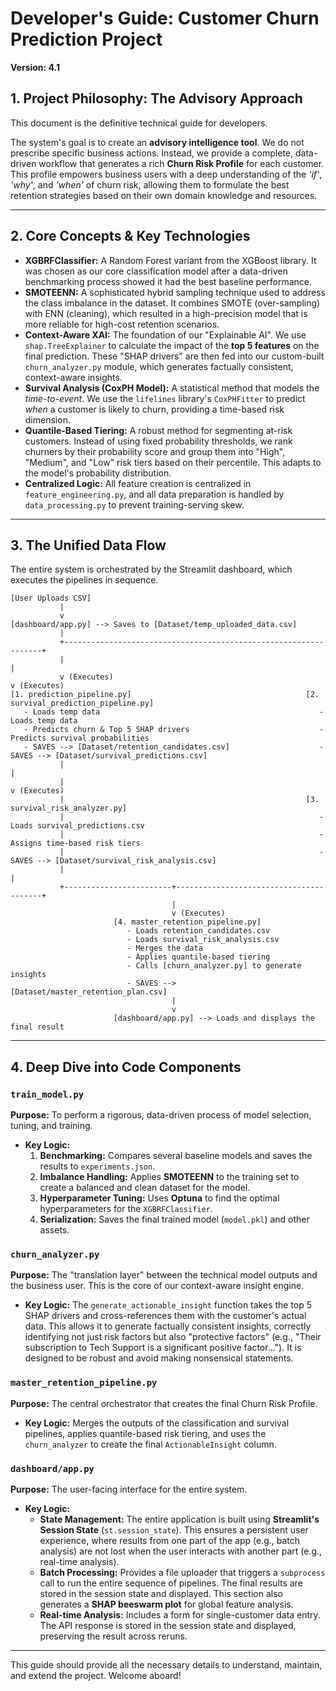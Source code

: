 # Developer's Guide: Customer Churn Prediction Project

**Version: 4.1**

## 1. Project Philosophy: The Advisory Approach

This document is the definitive technical guide for developers.

The system's goal is to create an **advisory intelligence tool**. We do not prescribe specific business actions. Instead, we provide a complete, data-driven workflow that generates a rich **Churn Risk Profile** for each customer. This profile empowers business users with a deep understanding of the *'if'*, *'why'*, and *'when'* of churn risk, allowing them to formulate the best retention strategies based on their own domain knowledge and resources.

---

## 2. Core Concepts & Key Technologies

*   **XGBRFClassifier:** A Random Forest variant from the XGBoost library. It was chosen as our core classification model after a data-driven benchmarking process showed it had the best baseline performance.
*   **SMOTEENN:** A sophisticated hybrid sampling technique used to address the class imbalance in the dataset. It combines SMOTE (over-sampling) with ENN (cleaning), which resulted in a high-precision model that is more reliable for high-cost retention scenarios.
*   **Context-Aware XAI:** The foundation of our "Explainable AI". We use `shap.TreeExplainer` to calculate the impact of the **top 5 features** on the final prediction. These "SHAP drivers" are then fed into our custom-built `churn_analyzer.py` module, which generates factually consistent, context-aware insights.
*   **Survival Analysis (CoxPH Model):** A statistical method that models the *time-to-event*. We use the `lifelines` library's `CoxPHFitter` to predict *when* a customer is likely to churn, providing a time-based risk dimension.
*   **Quantile-Based Tiering:** A robust method for segmenting at-risk customers. Instead of using fixed probability thresholds, we rank churners by their probability score and group them into "High", "Medium", and "Low" risk tiers based on their percentile. This adapts to the model's probability distribution.
*   **Centralized Logic:** All feature creation is centralized in `feature_engineering.py`, and all data preparation is handled by `data_processing.py` to prevent training-serving skew.

---

## 3. The Unified Data Flow

The entire system is orchestrated by the Streamlit dashboard, which executes the pipelines in sequence.

```
[User Uploads CSV]
           |
           v
[dashboard/app.py] --> Saves to [Dataset/temp_uploaded_data.csv]
           |
           +-----------------------------------------------------------------+
           |                                                                 |
           v (Executes)                                                      v (Executes)
[1. prediction_pipeline.py]                                       [2. survival_prediction_pipeline.py]
   - Loads temp data                                                 - Loads temp data
   - Predicts churn & Top 5 SHAP drivers                             - Predicts survival probabilities
   - SAVES --> [Dataset/retention_candidates.csv]                    - SAVES --> [Dataset/survival_predictions.csv]
           |                                                                 |
           |                                                                 v (Executes)
           |                                                      [3. survival_risk_analyzer.py]
           |                                                         - Loads survival_predictions.csv
           |                                                         - Assigns time-based risk tiers
           |                                                         - SAVES --> [Dataset/survival_risk_analysis.csv]
           |                                                                 |
           +------------------------+----------------------------------------+
                                    |
                                    v (Executes)
                       [4. master_retention_pipeline.py]
                          - Loads retention_candidates.csv
                          - Loads survival_risk_analysis.csv
                          - Merges the data
                          - Applies quantile-based tiering
                          - Calls [churn_analyzer.py] to generate insights
                          - SAVES --> [Dataset/master_retention_plan.csv]
                                    |
                                    v
                       [dashboard/app.py] --> Loads and displays the final result
```

---

## 4. Deep Dive into Code Components

### `train_model.py`
**Purpose:** To perform a rigorous, data-driven process of model selection, tuning, and training.
*   **Key Logic:**
    1.  **Benchmarking:** Compares several baseline models and saves the results to `experiments.json`.
    2.  **Imbalance Handling:** Applies **SMOTEENN** to the training set to create a balanced and clean dataset for the model.
    3.  **Hyperparameter Tuning:** Uses **Optuna** to find the optimal hyperparameters for the `XGBRFClassifier`.
    4.  **Serialization:** Saves the final trained model (`model.pkl`) and other assets.

### `churn_analyzer.py`
**Purpose:** The "translation layer" between the technical model outputs and the business user. This is the core of our context-aware insight engine.
*   **Key Logic:** The `generate_actionable_insight` function takes the top 5 SHAP drivers and cross-references them with the customer's actual data. This allows it to generate factually consistent insights, correctly identifying not just risk factors but also "protective factors" (e.g., "Their subscription to Tech Support is a significant positive factor..."). It is designed to be robust and avoid making nonsensical statements.

### `master_retention_pipeline.py`
**Purpose:** The central orchestrator that creates the final Churn Risk Profile.
*   **Key Logic:** Merges the outputs of the classification and survival pipelines, applies quantile-based risk tiering, and uses the `churn_analyzer` to create the final `ActionableInsight` column.

### `dashboard/app.py`
**Purpose:** The user-facing interface for the entire system.
*   **Key Logic:**
    *   **State Management:** The entire application is built using **Streamlit's Session State** (`st.session_state`). This ensures a persistent user experience, where results from one part of the app (e.g., batch analysis) are not lost when the user interacts with another part (e.g., real-time analysis).
    *   **Batch Processing:** Provides a file uploader that triggers a `subprocess` call to run the entire sequence of pipelines. The final results are stored in the session state and displayed. This section also generates a **SHAP beeswarm plot** for global feature analysis.
    *   **Real-time Analysis:** Includes a form for single-customer data entry. The API response is stored in the session state and displayed, preserving the result across reruns.

---

This guide should provide all the necessary details to understand, maintain, and extend the project. Welcome aboard!
